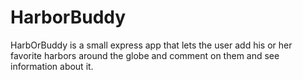 # HarborBuddy

HarbOrBuddy is a small express app that lets the user add his or her favorite harbors around the globe and comment on them and see information about it.

